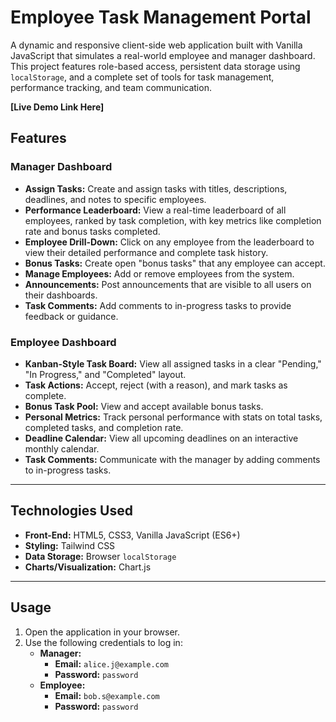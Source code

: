 # Employee Task Management Portal

A dynamic and responsive client-side web application built with Vanilla JavaScript that simulates a real-world employee and manager dashboard. This project features role-based access, persistent data storage using `localStorage`, and a complete set of tools for task management, performance tracking, and team communication.

**[Live Demo Link Here]**

## Features

### Manager Dashboard
* **Assign Tasks:** Create and assign tasks with titles, descriptions, deadlines, and notes to specific employees.
* **Performance Leaderboard:** View a real-time leaderboard of all employees, ranked by task completion, with key metrics like completion rate and bonus tasks completed.
* **Employee Drill-Down:** Click on any employee from the leaderboard to view their detailed performance and complete task history.
* **Bonus Tasks:** Create open "bonus tasks" that any employee can accept.
* **Manage Employees:** Add or remove employees from the system.
* **Announcements:** Post announcements that are visible to all users on their dashboards.
* **Task Comments:** Add comments to in-progress tasks to provide feedback or guidance.

### Employee Dashboard
* **Kanban-Style Task Board:** View all assigned tasks in a clear "Pending," "In Progress," and "Completed" layout.
* **Task Actions:** Accept, reject (with a reason), and mark tasks as complete.
* **Bonus Task Pool:** View and accept available bonus tasks.
* **Personal Metrics:** Track personal performance with stats on total tasks, completed tasks, and completion rate.
* **Deadline Calendar:** View all upcoming deadlines on an interactive monthly calendar.
* **Task Comments:** Communicate with the manager by adding comments to in-progress tasks.

---
## Technologies Used

* **Front-End:** HTML5, CSS3, Vanilla JavaScript (ES6+)
* **Styling:** Tailwind CSS
* **Data Storage:** Browser `localStorage`
* **Charts/Visualization:** Chart.js

---
## Usage

1.  Open the application in your browser.
2.  Use the following credentials to log in:
    * **Manager:**
        * **Email:** `alice.j@example.com`
        * **Password:** `password`
    * **Employee:**
        * **Email:** `bob.s@example.com`
        * **Password:** `password`
